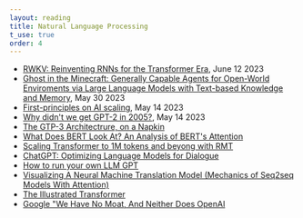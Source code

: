 ```yaml
---
layout: reading 
title: Natural Language Processing
t_use: true
order: 4
---
```


- [RWKV: Reinventing RNNs for the Transformer Era](https://arxiv.org/abs/2305.13048), June 12 2023
- [Ghost in the Minecraft: Generally Capable Agents for Open-World Enviroments via Large Language Models with Text-based Knowledge and Memory](https://arxiv.org/abs/2305.17144), May 30 2023
- [First-principles on AI scaling](https://dynomight.net/scaling/), May 14 2023
- [Why didn't we get GPT-2 in 2005?](https://dynomight.net/gpt-2/), May 14 2023
- [The GTP-3 Architectrure, on a Napkin](https://dugas.ch/artificial_curiosity/GPT_architecture.html)
- [What Does BERT Look At? An Analysis of BERT's Attention](https://arxiv.org/abs/1906.04341)
- [Scaling Transformer to 1M tokens and beyong with RMT](https://arxiv.org/abs/2304.11062)
- [ChatGPT: Optimizing Language Models for Dialogue](https://openai.com/blog/chatgpt/)
- [How to run your own LLM GPT](https://blog.rfox.eu/en/Programming/How_to_run_your_own_LLM_GPT.html)
- [Visualizing A Neural Machine Translation Model (Mechanics of Seq2seq Models With Attention)](https://jalammar.github.io/visualizing-neural-machine-translation-mechanics-of-seq2seq-models-with-attention/)
- [The Illustrated Transformer](https://jalammar.github.io/illustrated-transformer/?ref=txt.cohere.com)
- [Google "We Have No Moat, And Neither Does OpenAI](https://www.semianalysis.com/p/google-we-have-no-moat-and-neither)
